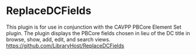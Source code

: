 ReplaceDCFields
==============
This plugin is for use in conjunction with the CAVPP PBCore Element Set plugin. 
The plugin displays the PBCore fields chosen in lieu of the DC title in browse, show, 
add, edit, and search views. https://github.com/LibraryHost/ReplaceDCFields
